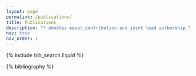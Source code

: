 ```yaml
---
layout: page
permalink: /publications/
title: Publications
description: "* denotes equal contribution and joint lead authorship."
nav: true
nav_order: 1
---
```


<!-- _pages/publications.md -->

<!-- Bibsearch Feature -->

{% include bib_search.liquid %}

<div class="publications">

{% bibliography %}

</div>
